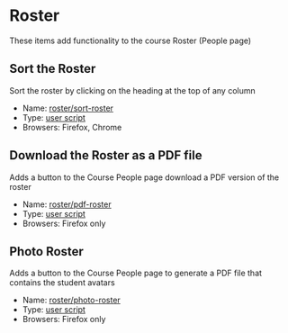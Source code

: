 # Roster
These items add functionality to the course Roster (People page)

## Sort the Roster
Sort the roster by clicking on the heading at the top of any column

* Name: [roster/sort-roster](sort-roster/)
* Type: [user script](../USERSCRIPTS.md)
* Browsers: Firefox, Chrome

## Download the Roster as a PDF file
Adds a button to the Course People page download a PDF version of the roster

* Name: [roster/pdf-roster](pdf-roster/)
* Type: [user script](../USERSCRIPTS.md)
* Browsers: Firefox only

## Photo Roster
Adds a button to the Course People page to generate a PDF file that contains the student avatars

* Name: [roster/photo-roster](photo-roster/)
* Type: [user script](../USERSCRIPTS.md)
* Browsers: Firefox only

